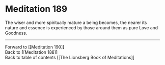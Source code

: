 # Meditation 189

The wiser and more spiritually mature a being becomes, the nearer its nature and essence is experienced by those around them as pure Love and Goodness. 

___

Forward to [[Meditation 190]]  
Back to [[Meditation 188]]  
Back to table of contents [[The Lionsberg Book of Meditations]]  